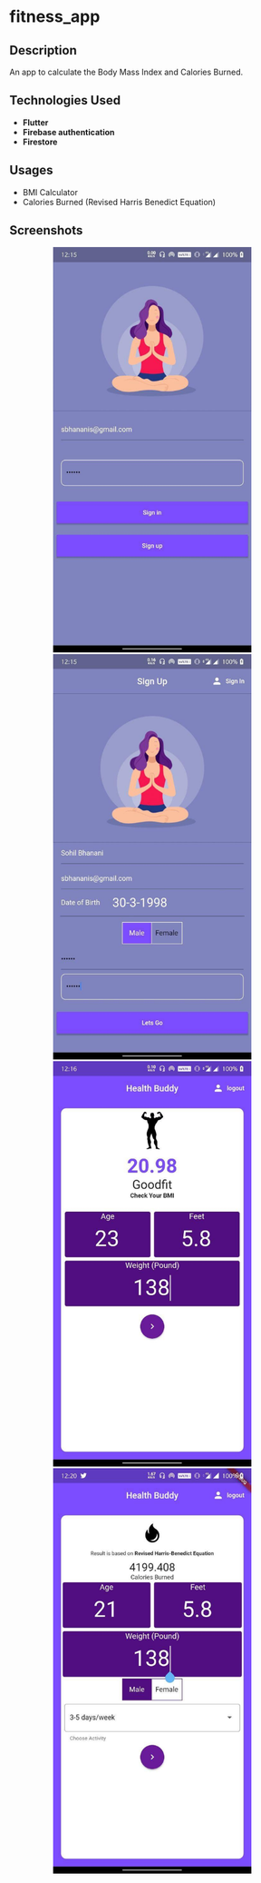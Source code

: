 # fitness_app

## Description
An app to calculate the Body Mass Index and Calories Burned.

## Technologies Used
* <b>Flutter</b>
* <b>Firebase authentication</b>
* <b>Firestore</b>

## Usages
* BMI Calculator
* Calories Burned (Revised Harris Benedict Equation)

## Screenshots

<p align="center">
  <img src="https://github.com/SohilBhanani/fitness_app/blob/master/screenshots/2.jpg" width="350" title="hover text">
  <img src="https://github.com/SohilBhanani/fitness_app/blob/master/screenshots/3.jpg" width="350" alt="accessibility text">
  <img src="https://github.com/SohilBhanani/fitness_app/blob/master/screenshots/4.jpg" width="350" alt="accessibility text">
  <img src="https://github.com/SohilBhanani/fitness_app/blob/master/screenshots/1.jpg" width="350" alt="accessibility text">
</p>
